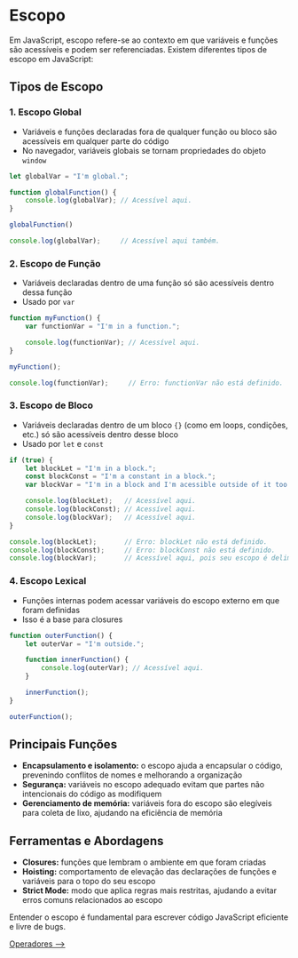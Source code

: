 # Escopo

Em JavaScript, escopo refere-se ao contexto em que variáveis e funções são acessíveis e podem ser referenciadas. Existem diferentes tipos de escopo em JavaScript:

## Tipos de Escopo

### 1. Escopo Global

- Variáveis e funções declaradas fora de qualquer função ou bloco são acessíveis em qualquer parte do código
- No navegador, variáveis globais se tornam propriedades do objeto `window`

```JavaScript
let globalVar = "I'm global.";

function globalFunction() {
    console.log(globalVar); // Acessível aqui.
}

globalFunction()

console.log(globalVar);     // Acessível aqui também.
```

### 2. Escopo de Função

- Variáveis declaradas dentro de uma função só são acessíveis dentro dessa função
- Usado por `var`

```JavaScript
function myFunction() {
    var functionVar = "I'm in a function.";

    console.log(functionVar); // Acessível aqui.
}

myFunction();

console.log(functionVar);     // Erro: functionVar não está definido.
```

### 3. Escopo de Bloco

- Variáveis declaradas dentro de um bloco `{}` (como em loops, condições, etc.) só são acessíveis dentro desse bloco
- Usado por `let` e `const`

```JavaScript
if (true) {
    let blockLet = "I'm in a block.";
    const blockConst = "I'm a constant in a block.";
    var blockVar = "I'm in a block and I'm acessible outside of it too."

    console.log(blockLet);   // Acessível aqui.
    console.log(blockConst); // Acessível aqui.
    console.log(blockVar);   // Acessível aqui.
}

console.log(blockLet);       // Erro: blockLet não está definido.
console.log(blockConst);     // Erro: blockConst não está definido.
console.log(blockVar);       // Acessível aqui, pois seu escopo é delimitado pelo escopo de Função ou pelo escopo Global.
```

### 4. Escopo Lexical

- Funções internas podem acessar variáveis do escopo externo em que foram definidas
- Isso é a base para closures

```JavaScript
function outerFunction() {
    let outerVar = "I'm outside.";

    function innerFunction() {
        console.log(outerVar); // Acessível aqui.
    }

    innerFunction();
}

outerFunction();
```

## Principais Funções

- **Encapsulamento e isolamento:** o escopo ajuda a encapsular o código, prevenindo conflitos de nomes e melhorando a organização
- **Segurança:** variáveis no escopo adequado evitam que partes não intencionais do código as modifiquem
- **Gerenciamento de memória:** variáveis fora do escopo são elegíveis para coleta de lixo, ajudando na eficiência de memória

## Ferramentas e Abordagens

- **Closures:** funções que lembram o ambiente em que foram criadas
- **Hoisting:** comportamento de elevação das declarações de funções e variáveis para o topo do seu escopo
- **Strict Mode:** modo que aplica regras mais restritas, ajudando a evitar erros comuns relacionados ao escopo

Entender o escopo é fundamental para escrever código JavaScript eficiente e livre de bugs.

[Operadores -->](./operadores.md)